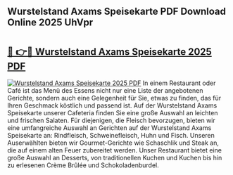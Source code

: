 ## Wurstelstand Axams Speisekarte PDF Download Online 2025 UhVpr

# <h2><a href="http://gcc8wg.nevu.top/?p=Wurstelstand+Axams+Speisekarte">🔗 👉🔴 Wurstelstand Axams Speisekarte 2025 PDF</a></h2>

[![Wurstelstand Axams Speisekarte 2025 PDF](https://i.imgur.com/dBaPXMq.png)](http://gcc8wg.nevu.top/?p=Wurstelstand+Axams+Speisekarte)
In einem Restaurant oder Café ist das Menü des Essens nicht nur eine Liste der angebotenen Gerichte, sondern auch eine Gelegenheit für Sie, etwas zu finden, das für Ihren Geschmack köstlich und passend ist. Auf der Wurstelstand Axams Speisekarte unserer Cafeteria finden Sie eine große Auswahl an leichten und frischen Salaten. Für diejenigen, die Fleisch bevorzugen, bieten wir eine umfangreiche Auswahl an Gerichten auf der Wurstelstand Axams Speisekarte an: Rindfleisch, Schweinefleisch, Huhn und Fisch. Unseren Auserwählten bieten wir Gourmet-Gerichte wie Schaschlik und Steak an, die auf einem alten Feuer zubereitet werden. Unser Restaurant bietet eine große Auswahl an Desserts, von traditionellen Kuchen und Kuchen bis hin zu erlesenen Crème Brûlée und Schokoladenburdel.
